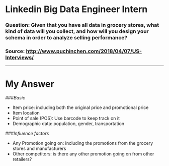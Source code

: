 # Linkedin Big Data Engineer Intern
### Question: Given that you have all data in grocery stores, what kind of data will you collect, and how will you design your schema in order to analyze selling performance?
### Source: http://www.puchinchen.com/2018/04/07/US-Interviews/
-------------------------------------

# **My Answer**
###_Basic_
* Item price: including both the original price and promotional price
* Item location
* Point of sale (POS): Use barcode to keep track on it
* Demographic data: population, gender, transportation

###_Influence factors_
* Any Promotion going on: including the promotions from the grocery stores and manufacturers
* Other competitors: is there any other promotion going on from other retailers?
